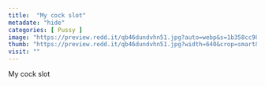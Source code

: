 ```yaml
---
title:  "My cock slot"
metadate: "hide"
categories: [ Pussy ]
image: "https://preview.redd.it/qb46dundvhn51.jpg?auto=webp&s=1b358cc98d40622fb8a5f8e1cfff4494e044504a"
thumb: "https://preview.redd.it/qb46dundvhn51.jpg?width=640&crop=smart&auto=webp&s=5976a30a05b00a201727491dfb816f4a493f2fdb"
visit: ""
---
```

My cock slot
